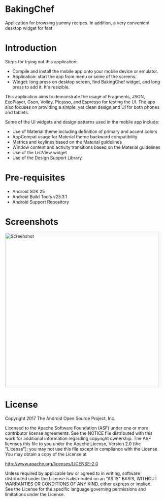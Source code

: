 # BakingChef
Application for browsing yummy recipes. In addition, a very convenient desktop widget for fast 

# Introduction
Steps for trying out this application:
* Compile and install the mobile app onto your mobile device or emulator.
* Application: start the app from menu or some of the screens.
* Widget: long press on desktop screen, find BakingChef widget, and long press to add it. It's resizible. 

This application aims to demonstrate the usage of Fragments, JSON, ExoPlayer, Gson, Volley, Picasso, and Espresso for testing the UI.
The app also focuses on providing a simple, yet clean design and UI for both phones and tablets.

Some of the UI widgets and design patterns used in the mobile app include:
* Use of Material theme including definition of primary and accent colors
* AppCompat usage for Material theme backward compatibility
* Metrics and keylines based on the Material guidelines
* Window content and activity transitions based on the Material guidelines
* Use of the ListView widget
* Use of the Design Support Library


# Pre-requisites
* Android SDK 25
* Android Build Tools v25.3.1
* Android Support Repository


# Screenshots
<img src="screenshots/composite_screenshot.png?raw=true" height="500" alt="Screenshot"/> 

# License
Copyright 2017 The Android Open Source Project, Inc.

Licensed to the Apache Software Foundation (ASF) under one or more contributor license agreements. See the NOTICE file distributed with this work for additional information regarding copyright ownership. The ASF licenses this file to you under the Apache License, Version 2.0 (the "License"); you may not use this file except in compliance with the License. You may obtain a copy of the License at

http://www.apache.org/licenses/LICENSE-2.0

Unless required by applicable law or agreed to in writing, software distributed under the License is distributed on an "AS IS" BASIS, WITHOUT WARRANTIES OR CONDITIONS OF ANY KIND, either express or implied. See the License for the specific language governing permissions and limitations under the License.

